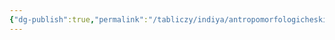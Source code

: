 ```yaml
---
{"dg-publish":true,"permalink":"/tabliczy/indiya/antropomorfologicheskij-artefakt/","dgPassFrontmatter":true}
---
```



